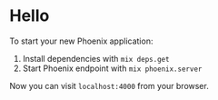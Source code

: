 # Hello

To start your new Phoenix application:

1. Install dependencies with `mix deps.get`
2. Start Phoenix endpoint with `mix phoenix.server`

Now you can visit `localhost:4000` from your browser.
